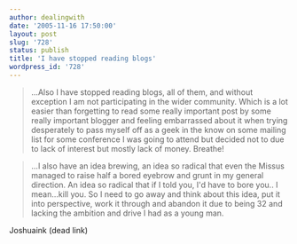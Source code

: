 ```yaml
---
author: dealingwith
date: '2005-11-16 17:50:00'
layout: post
slug: '728'
status: publish
title: 'I have stopped reading blogs'
wordpress_id: '728'
---
```


>...Also I have stopped reading blogs, all of them, and without exception I am
not participating in the wider community. Which is a lot easier than
forgetting to read some really important post by some really important blogger
and feeling embarrassed about it when trying desperately to pass myself off as
a geek in the know on some mailing list for some conference I was going to
attend but decided not to due to lack of interest but mostly lack of money.
Breathe!

>...I also have an idea brewing, an idea so radical that even the Missus
managed to raise half a bored eyebrow and grunt in my general direction. An
idea so radical that if I told you, I'd have to bore you.. I mean...kill you.
So I need to go away and think about this idea, put it into perspective, work
it through and abandon it due to being 32 and lacking the ambition and drive I
had as a young man.

Joshuaink (dead link)
